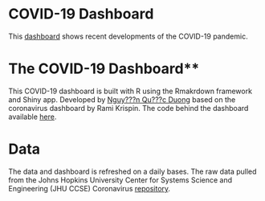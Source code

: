 # COVID-19 Dashboard 
This [dashboard](https://nguyenquocduong.shinyapps.io/NCKH/) shows recent developments of the COVID-19 pandemic.

# The COVID-19 Dashboard**

This COVID-19 dashboard is built with R using the Rmakrdown framework and Shiny app. Developed by [Nguy???n Qu???c Duong](https://www.facebook.com/nguyenquocduongmath/) based on the coronavirus dashboard by Rami Krispin. The code behind the dashboard available [here](https://github.com/nguyenquocduongqnu/NCKH_COVID19).

# Data

The data and dashboard is refreshed on a daily bases. The raw data pulled from the Johns Hopkins University Center for Systems Science and Engineering (JHU CCSE) Coronavirus [repository](https://github.com/CSSEGISandData/COVID-19).

